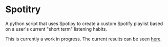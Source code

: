 # Spotitry
A python script that uses Spotipy to create a custom Spotify playlist based on a user's current "short term" listening habits.

This is currently a work in progress. The current results can be seen <a href=https://aidan-draper.myportfolio.com/spotify-playlist-creator>here</a>.
